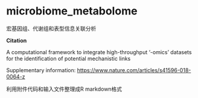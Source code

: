 # microbiome_metabolome
宏基因组、代谢组和表型信息关联分析

**Citation** 

A computational framework to integrate high-throughput ‘-omics’ datasets for the identification of potential mechanistic links

Supplementary information: https://www.nature.com/articles/s41596-018-0064-z

利用附件代码和输入文件整理成R markdown格式
